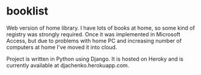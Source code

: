 # booklist
Web version of home library.
I have lots of books at home, so some kind of registry was strongly required. Once it was implemented in Microsoft Access, but due to problems with home PC and increasing number of computers at home I've moved it into cloud.

Project is written in Python using Django. It is hosted on Heroky and is currently available at djachenko.herokuapp.com. 
